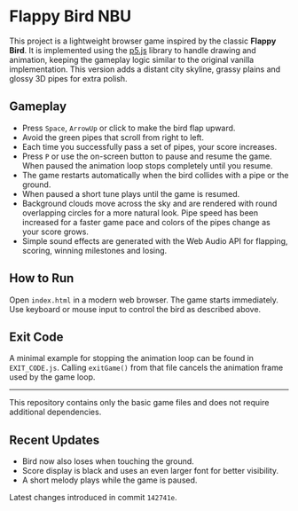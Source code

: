 # Flappy Bird NBU

This project is a lightweight browser game inspired by the classic **Flappy Bird**.
It is implemented using the [p5.js](https://p5js.org/) library to handle
drawing and animation, keeping the gameplay logic similar to the original
vanilla implementation.
This version adds a distant city skyline, grassy plains and glossy 3D pipes for extra polish.

## Gameplay

* Press `Space`, `ArrowUp` or click to make the bird flap upward.
* Avoid the green pipes that scroll from right to left.
* Each time you successfully pass a set of pipes, your score increases.
* Press `P` or use the on-screen button to pause and resume the game. When
  paused the animation loop stops completely until you resume.
* The game restarts automatically when the bird collides with a pipe or the
  ground.
* When paused a short tune plays until the game is resumed.
* Background clouds move across the sky and are rendered with round overlapping
  circles for a more natural look. Pipe speed has been increased for a faster
  game pace and colors of the pipes change as your score grows.
* Simple sound effects are generated with the Web Audio API for flapping,
  scoring, winning milestones and losing.

## How to Run

Open `index.html` in a modern web browser. The game starts immediately.
Use keyboard or mouse input to control the bird as described above.

## Exit Code

A minimal example for stopping the animation loop can be found in
`EXIT_CODE.js`. Calling `exitGame()` from that file cancels the animation
frame used by the game loop.

---

This repository contains only the basic game files and does not require
additional dependencies.

## Recent Updates

* Bird now also loses when touching the ground.
* Score display is black and uses an even larger font for better visibility.
* A short melody plays while the game is paused.

Latest changes introduced in commit `142741e`.
